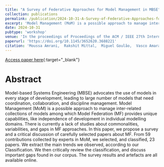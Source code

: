 ```yaml
---
title: "A Survey of Federative Approaches for Model Management in MBSE"
collection: publications
permalink: /publication/2024-10-31-A-Survey-of-Federative-Approaches-for-Model-Management-in-MBSE
excerpt: 'Model Management (MoM) is a possible approach to manage inter-related collections of models among which Model Federation (MF) provides unique capabilities, like independence of development in individual modelling domains. In this paper, we propose a survey and a critical discussion of carefully selected papers about MF.'
date: 2024-10-31
pubtype: 'workshop'
venue: 'In the proceedings of Proceedings of the ACM / IEEE 27th International Conference on Model Driven Engineering Languages and Systems (MODELS)'
paperurl: 'https://doi.org/10.1145/3652620.3688221'
citation: 'Moussa Amrani,  Rakshit Mittal,  Miguel Goulão,  Vasco Amaral,  Sylvain Guérin,  Salvador Mart\&apos;inez,  Dominique Blouin,  Anish Bhobe,  Yara Hallak, &quot;A Survey of Federative Approaches for Model Management in MBSE.&quot; In MODELS Companion 24: Proceedings of the ACM / IEEE 27th International Conference on Model Driven Engineering Languages and Systems (MODELS), pp. 990-999, 2024.'
---
```



[Access paper here](https://doi.org/10.1145/3652620.3688221){:target="_blank"}

# Abstract
Model-based Systems Engineering (MBSE) advocates the use of models in every stage of development, leading to large number of models that need coordination, collaboration, and discipline management. Model Management (MoM) is a possible approach to manage inter-related collections of models among which Model Federation (MF) provides unique capabilities, like independence of development in individual modelling domains. There is currently a lack of studies about commonalities, variabilities, and gaps in MF approaches. In this paper, we propose a survey and a critical discussion of carefully selected papers about MF. From 59 contributions collected by experts in MoM, we selected, and classified, 23 papers. We extract the main trends we observed, according to our Classification. We then critically review the classification, and discuss important gaps found in our corpus. The survey results and artefacts are all available online.
